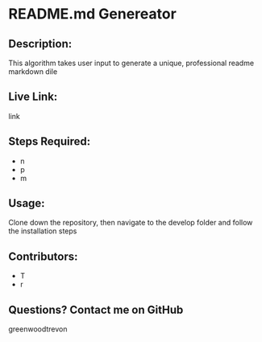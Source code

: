 # README.md Genereator


  ## Description:

  This algorithm takes user input to generate a unique, professional readme markdown dile

  ## Live Link:

  link

  ## Steps Required:

  - n
  - p
  - m

  ## Usage:

  Clone down the repository, then navigate to the develop folder and follow the installation steps

  ## Contributors:

  - T
  - r

  ## Questions? Contact me on GitHub

  greenwoodtrevon
